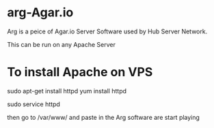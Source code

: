 # arg-Agar.io
Arg is a peice of Agar.io Server Software used by Hub Server Network.

This can be run on any Apache Server

# To install Apache on VPS
sudo apt-get install httpd
yum install httpd

sudo service httpd

then go to /var/www/ and paste in the Arg software are start playing

